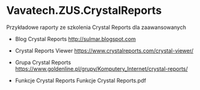 # Vavatech.ZUS.CrystalReports
Przykładowe raporty ze szkolenia Crystal Reports dla zaawansowanych

- Blog Crystal Reports
http://sulmar.blogspot.com

- Crystal Reports Viewer 
https://www.crystalreports.com/crystal-viewer/

- Grupa Crystal Reports
https://www.goldenline.pl/grupy/Komputery_Internet/crystal-reports/

- Funkcje Crystal Reports
Funkcje Crystal Reports.pdf



